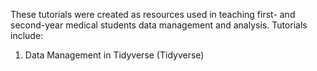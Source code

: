 These tutorials were created as resources used in teaching first- and second-year medical students data management and analysis. Tutorials include:
1. Data Management in Tidyverse (Tidyverse)

